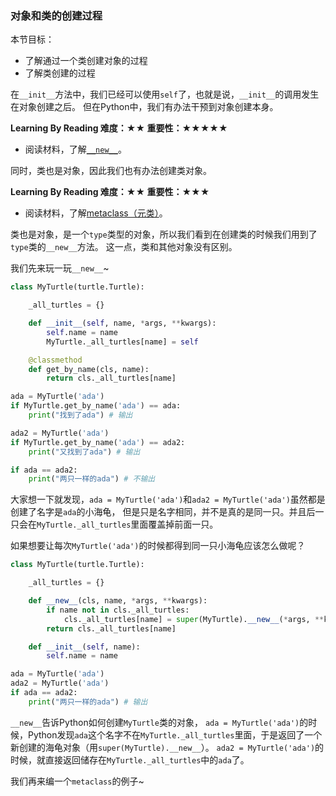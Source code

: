 ### 对象和类的创建过程

本节目标：
- 了解通过一个类创建对象的过程
- 了解类创建的过程

在`__init__`方法中，我们已经可以使用`self`了，也就是说，`__init__`的调用发生在对象创建之后。
但在Python中，我们有办法干预到对象创建本身。

**Learning By Reading 难度：★★ 重要性：★★★★★**

- 阅读材料，了解[`__new__`](https://foofish.net/magic-method.html)。

同时，类也是对象，因此我们也有办法创建类对象。

**Learning By Reading 难度：★★ 重要性：★★★**

- 阅读材料，了解[metaclass（元类）](http://wiki.jikexueyuan.com/project/explore-python/Class/metaclass.html)。

类也是对象，是一个`type`类型的对象，所以我们看到在创建类的时候我们用到了`type`类的`__new__`方法。
这一点，类和其他对象没有区别。

我们先来玩一玩`__new__`~

```python
class MyTurtle(turtle.Turtle):

    _all_turtles = {}

    def __init__(self, name, *args, **kwargs):
        self.name = name
        MyTurtle._all_turtles[name] = self

    @classmethod
    def get_by_name(cls, name):
        return cls._all_turtles[name]

ada = MyTurtle('ada')
if MyTurtle.get_by_name('ada') == ada:
    print("找到了ada") # 输出

ada2 = MyTurtle('ada')
if MyTurtle.get_by_name('ada') == ada2:
    print("又找到了ada") # 输出

if ada == ada2:
    print("两只一样的ada") # 不输出
```
大家想一下就发现，`ada = MyTurtle('ada')`和`ada2 = MyTurtle('ada')`虽然都是创建了名字是`ada`的小海龟，
但是只是名字相同，并不是真的是同一只。并且后一只会在`MyTurtle._all_turtles`里面覆盖掉前面一只。

如果想要让每次`MyTurtle('ada')`的时候都得到同一只小海龟应该怎么做呢？
```python
class MyTurtle(turtle.Turtle):

    _all_turtles = {}

    def __new__(cls, name, *args, **kwargs):
        if name not in cls._all_turtles:
            cls._all_turtles[name] = super(MyTurtle).__new__(*args, **kwargs)
        return cls._all_turtles[name]

    def __init__(self, name):
        self.name = name

ada = MyTurtle('ada')
ada2 = MyTurtle('ada')
if ada == ada2:
    print("两只一样的ada") # 输出
```
`__new__`告诉Python如何创建`MyTurtle`类的对象，
`ada = MyTurtle('ada')`的时候，Python发现`ada`这个名字不在`MyTurtle._all_turtles`里面，于是返回了一个新创建的海龟对象（用`super(MyTurtle).__new__`）。
`ada2 = MyTurtle('ada')`的时候，就直接返回储存在`MyTurtle._all_turtles`中的`ada`了。

我们再来编一个`metaclass`的例子~
